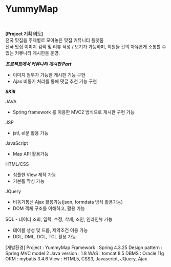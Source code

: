 #       YummyMap   
         
<br>      
      
<b>[Project 기획 의도]</b>    
전국 맛집을 주제별로 모아놓은 맛집 커뮤니티 플랫폼    
전국 맛집 이미지 검색 및 리뷰 작성 / 보기가 가능하며, 회원들 간의 자유롭게 소통할 수 있는 커뮤니티 게시판을 운영.
        
          
<b>_프로젝트에서 커뮤니티 게시판 Part_ </b> 
- 이미지 첨부가 가능한 게시판 기능 구현
- Ajax 비동기 처리를 통해 댓글 추천 기능 구현
    
   
<b>_SKill_ </b> 
         
JAVA
- Spring framework 를 이용한 MVC2 방식으로 게시판 구현 가능
    
JSP
- jstl, el문 활용 가능
   
JavaScript
- Map API 활용가능
   
HTML/CSS
- 심플한 View 제작 가능
- 기본틀 작성 가능
   
JQuery
- 비동기통신 Ajax 활용가능(json, formdata 방식 활용가능)
- DOM 객체 구조를 이해하고, 활용 가능
   
SQL - 데이터 조회, 입력, 수정, 삭제, 조인, 인라인뷰 가능
- 테이블 생성 및 드롭, 제약조건 이용 가능
- DDL, DML, DCL, TCL 활용 가능
   
   
[개발환경]
Project : YummyMap
Framework : Spring 4.3.25
Design pattern : Spring MVC model 2
Java version : 1.8
WAS : tomcat 8.5
DBMS : Oracle 11g
ORM : mybatis 3.4.6
View : HTML5, CSS3, Javascript, JQuery, Ajax
